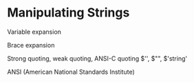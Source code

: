 # Manipulating Strings

Variable expansion

Brace expansion

Strong quoting, weak quoting, ANSI-C quoting
$'', $"", $'string'

ANSI (American National Standards Institute)

